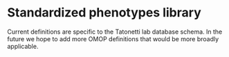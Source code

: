 # Standardized phenotypes library

Current definitions are specific to the Tatonetti lab database schema.
In the future we hope to add more OMOP definitions that would be more broadly applicable.
